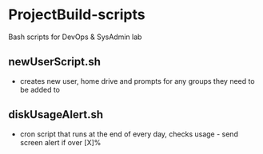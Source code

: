 # ProjectBuild-scripts
Bash scripts for DevOps &amp; SysAdmin lab


## newUserScript.sh
- creates new user, home drive and prompts for any groups they need to be added to

## diskUsageAlert.sh
- cron script that runs at the end of every day, checks usage - send screen alert if over [X]%


